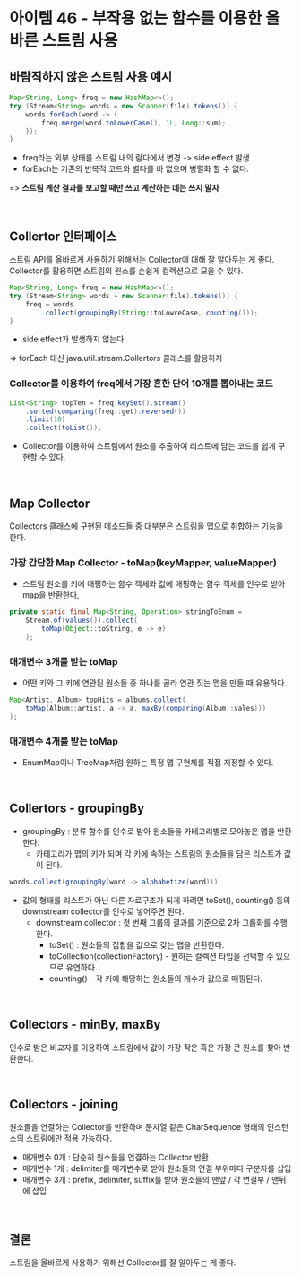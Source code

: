 # 아이템 46 - 부작용 없는 함수를 이용한 올바른 스트림 사용

## 바람직하지 않은 스트림 사용 예시
```java
Map<String, Long> freq = new HashMap<>();
try (Stream<String> words = new Scanner(file).tokens()) {
    words.forEach(word -> {
        freq.merge(word.toLowerCase(), 1L, Long::sum);
    });
}
```
- freq라는 외부 상태를 스트림 내의 람다에서 변경 -> side effect 발생
- forEach는 기존의 반복적 코드와 별다를 바 없으며 병렬화 할 수 없다.

=> **스트림 계산 결과를 보고할 때만 쓰고 계산하는 데는 쓰지 말자**

<br>

## Collertor 인터페이스
스트림 API를 올바르게 사용하기 위해서는 Collector에 대해 잘 알아두는 게 좋다. Collector를 활용하면 스트림의 원소를 손쉽게 컬렉션으로 모을 수 있다.
```java
Map<String, Long> freq = new HashMap<>();
try (Stream<String> words = new Scanner(file).tokens()) {
    freq = words
        .collect(groupingBy(String::toLowreCase, counting()));
}
```
- side effect가 발생하지 않는다. 

=> forEach 대신 java.util.stream.Collertors 클래스를 활용하자

### Collector를 이용하여 freq에서 가장 흔한 단어 10개를 뽑아내는 코드
```java
List<String> topTen = freq.keySet().stream()
    .sorted(comparing(freq::get).reversed())
    .limit(10)
    .collect(toList());
```
- Collector를 이용하여 스트림에서 원소를 추출하여 리스트에 담는 코드를 쉽게 구현할 수 있다.
<br>

## Map Collector
Collectors 클래스에 구현된 메소드들 중 대부분은 스트림을 맵으로 취합하는 기능을 한다.

### 가장 간단한 Map Collector - toMap(keyMapper, valueMapper)
- 스트림 원소를 키에 매핑하는 함수 객체와 값에 매핑하는 함수 객체를 인수로 받아 map을 반환한다,
```java
private static final Map<String, Operation> stringToEnum =
    Stream.of(values()).collect(
        toMap(Object::toString, e -> e)
    );
```

### 매개변수 3개를 받는 toMap
- 어떤 키와 그 키에 연관된 원소들 중 하나를 골라 연관 짓는 맵을 만들 때 유용하다.
```java
Map<Artist, Album> topHits = albums.collect(
    toMap(Album::artist, a -> a, maxBy(comparing(Album::sales)))
);
```

### 매개변수 4개를 받는 toMap
- EnumMap이나 TreeMap처럼 원하는 특정 맵 구현체를 직접 지정할 수 있다.
<br>

## Collertors - groupingBy
- groupingBy : 분류 함수를 인수로 받아 원소들을 카테고리별로 모아놓은 맵을 반환한다.
  - 카테고리가 맵의 키가 되며 각 키에 속하는 스트림의 원소들을 담은 리스트가 값이 된다.
```java
words.collect(groupingBy(word -> alphabetize(word)))
```
- 값의 형태를 리스트가 아닌 다른 자료구조가 되게 하려면 toSet(), counting() 등의 downstream collector를 인수로 넣어주면 된다.
  - downstream collector : 첫 번째 그룹의 결과를 기준으로 2차 그룹화를 수행한다.
    - toSet() : 원소들의 집합을 값으로 갖는 맵을 반환한다.
    - toCollection(collectionFactory) - 원하는 컬렉션 타입을 선택할 수 있으므로 유연하다.
    - counting() - 각 키에 해당하는 원소들의 개수가 값으로 매핑된다.
<br>

## Collectors - minBy, maxBy
인수로 받은 비교자를 이용하여 스트림에서 값이 가장 작은 혹은 가장 큰 원소를 찾아 반환한다.

<br>

## Collectors - joining
원소들을 연결하는 Collector를 반환하며 문자열 같은 CharSequence 형태의 인스턴스의 스트림에만 적용 가능하다.
- 매개변수 0개 : 단순히 원소들을 연결하는 Collector 반환
- 매개변수 1개 : delimiter를 매개변수로 받아 원소들의 연결 부위마다 구분자를 삽입
- 매개변수 3개 : prefix, delimiter, suffix를 받아 원소들의 맨앞 / 각 연결부 / 맨뒤에 삽입
<br>

## 결론
스트림을 올바르게 사용하기 위해선 Collector를 잘 알아두는 게 좋다.
